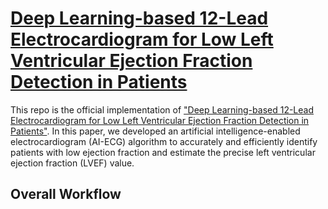 # [Deep Learning-based 12-Lead Electrocardiogram for Low Left Ventricular Ejection Fraction Detection in Patients](https://github.com/hMango/AI-ECG/)
This repo is the official implementation of ["Deep Learning-based 12-Lead Electrocardiogram for Low Left Ventricular Ejection Fraction Detection in Patients"](https://github.com/hMango/AI-ECG/). In this paper, we developed an artificial intelligence-enabled electrocardiogram (AI-ECG) algorithm to accurately and efficiently identify patients with low ejection fraction and estimate the precise left ventricular ejection fraction (LVEF) value.
## Overall Workflow
